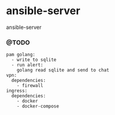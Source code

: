 # ansible-server
ansible-server

### @TODO

```
pam golang:
  - write to sqlite
  - run alert:
    golang read sqlite and send to chat
vpn:
  dependencies:
    - firewall
ingress:
  dependencies:
    - docker
    - docker-compose
```

